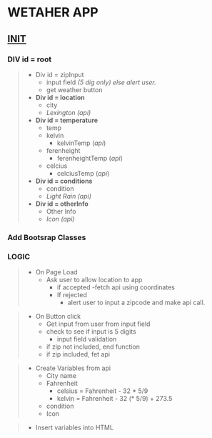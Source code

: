 # WETAHER APP


## <u>INIT</u>
### DIV id = root
>   - Div id = zipInput
>       - input field *(5 dig only) else alert user.*
>       - get weather button
>   - **Div id = location**
>       - city
>       - *Lexington (api)*
>   - **Div id = temperature**
>       - temp
>       - kelvin 
>           - kelvinTemp (*api*)
>       - ferenheight 
>           - ferenheightTemp (*api*)
>       - celcius 
>           - celciusTemp (*api*)
>   - **Div id = conditions**
>       - condition
>       - *Light Rain (api)*
>   - **Div id = otherInfo**
>       - Other Info
>       - *Icon (api)*

### Add Bootsrap Classes



### LOGIC
> - On Page Load
>   -   Ask user to allow location to app
>       - if accepted
>           -fetch api using coordinates
>       - If rejected
>           - alert user to input a zipcode and make api call.


> - On Button click
>   - Get input from user from input field
>   - check to see if input is 5 digits
>       - input field validation
>   - if zip not included, end function
>   - if zip included, fet api

> - Create Variables from api
>   - City name
>   - Fahrenheit
>       - celsius = Fahrenheit - 32 * 5/9
>       - kelvin = Fahrenheit - 32 (* 5/9) + 273.5
>   - condition
>   - Icon

> - Insert variables into HTML



